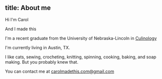 title: About me
---
Hi I'm Carol

And I made this

I'm a recent graduate from the University of Nebraska-Lincoln in [Culinology] 

I'm currently living in Austin, TX.  

I like cats, sewing, crocheting, knitting, spinning, cooking, baking, and soap making.  But you probably knew that.  

You can contact me at carolmadethis.com@gmail.com






[Culinology]: https://www.culinology.org 
